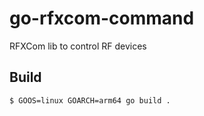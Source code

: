 # go-rfxcom-command

RFXCom lib to control RF devices

## Build

```
$ GOOS=linux GOARCH=arm64 go build .
```
